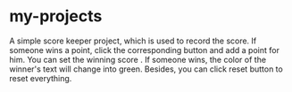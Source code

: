 # my-projects
 A simple score keeper project, which is used to record the score. If someone wins a point, click the corresponding button and add a point for him. You can set the winning 
 score . If someone wins, the color of the winner's text will change into green. Besides, you can click reset button to reset everything.
